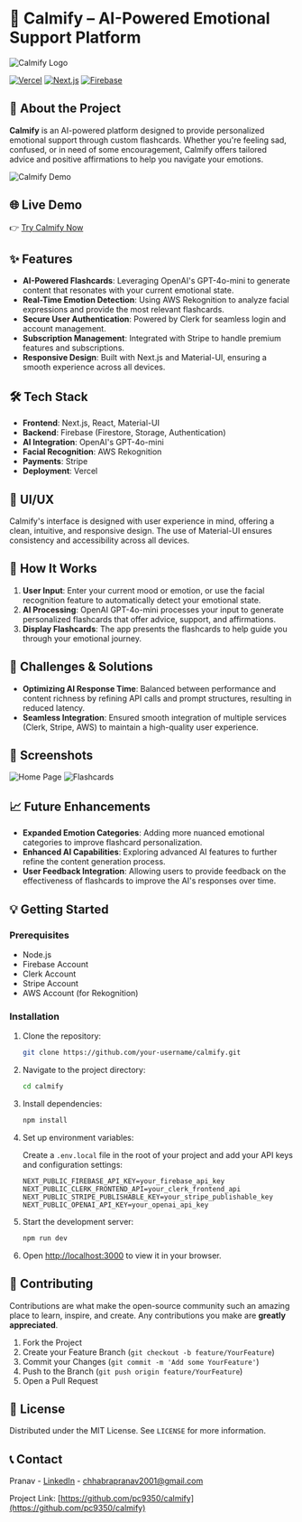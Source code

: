 # 🌟 Calmify – AI-Powered Emotional Support Platform

![Calmify Logo](./assets/calmify-logo.png)

[![Vercel](https://vercel.com/button)](https://calmify-ten.vercel.app/)
[![Next.js](https://img.shields.io/badge/Next.js-Framework-black)](https://nextjs.org/)
[![Firebase](https://img.shields.io/badge/Firebase-Backend-orange)](https://firebase.google.com/)

## 🚀 About the Project

**Calmify** is an AI-powered platform designed to provide personalized emotional support through custom flashcards. Whether you're feeling sad, confused, or in need of some encouragement, Calmify offers tailored advice and positive affirmations to help you navigate your emotions.

![Calmify Demo](./assets/calmify-demo.gif)

## 🌐 Live Demo

👉 [Try Calmify Now](https://calmify-ten.vercel.app/)

## ✨ Features

- **AI-Powered Flashcards**: Leveraging OpenAI's GPT-4o-mini to generate content that resonates with your current emotional state.
- **Real-Time Emotion Detection**: Using AWS Rekognition to analyze facial expressions and provide the most relevant flashcards.
- **Secure User Authentication**: Powered by Clerk for seamless login and account management.
- **Subscription Management**: Integrated with Stripe to handle premium features and subscriptions.
- **Responsive Design**: Built with Next.js and Material-UI, ensuring a smooth experience across all devices.

## 🛠️ Tech Stack

- **Frontend**: Next.js, React, Material-UI
- **Backend**: Firebase (Firestore, Storage, Authentication)
- **AI Integration**: OpenAI's GPT-4o-mini
- **Facial Recognition**: AWS Rekognition
- **Payments**: Stripe
- **Deployment**: Vercel

## 🎨 UI/UX

Calmify's interface is designed with user experience in mind, offering a clean, intuitive, and responsive design. The use of Material-UI ensures consistency and accessibility across all devices.

## 🧠 How It Works

1. **User Input**: Enter your current mood or emotion, or use the facial recognition feature to automatically detect your emotional state.
2. **AI Processing**: OpenAI GPT-4o-mini processes your input to generate personalized flashcards that offer advice, support, and affirmations.
3. **Display Flashcards**: The app presents the flashcards to help guide you through your emotional journey.

## 🚧 Challenges & Solutions

- **Optimizing AI Response Time**: Balanced between performance and content richness by refining API calls and prompt structures, resulting in reduced latency.
- **Seamless Integration**: Ensured smooth integration of multiple services (Clerk, Stripe, AWS) to maintain a high-quality user experience.

## 📸 Screenshots

![Home Page](./assets/screenshot1.png)
![Flashcards](./assets/screenshot2.png)

## 📈 Future Enhancements

- **Expanded Emotion Categories**: Adding more nuanced emotional categories to improve flashcard personalization.
- **Enhanced AI Capabilities**: Exploring advanced AI features to further refine the content generation process.
- **User Feedback Integration**: Allowing users to provide feedback on the effectiveness of flashcards to improve the AI's responses over time.

## 💡 Getting Started

### Prerequisites

- Node.js
- Firebase Account
- Clerk Account
- Stripe Account
- AWS Account (for Rekognition)

### Installation

1. Clone the repository:

   ```bash
   git clone https://github.com/your-username/calmify.git

2. Navigate to the project directory:

   ```bash
   cd calmify
   
3. Install dependencies:

   ```bash
   npm install
4. Set up environment variables:

   Create a `.env.local` file in the root of your project and add your API keys and configuration settings:

   ```env
   NEXT_PUBLIC_FIREBASE_API_KEY=your_firebase_api_key
   NEXT_PUBLIC_CLERK_FRONTEND_API=your_clerk_frontend_api
   NEXT_PUBLIC_STRIPE_PUBLISHABLE_KEY=your_stripe_publishable_key
   NEXT_PUBLIC_OPENAI_API_KEY=your_openai_api_key
   
5. Start the development server:

   ```bash
   npm run dev

6. Open [http://localhost:3000](http://localhost:3000) to view it in your browser.

## 🤝 Contributing

Contributions are what make the open-source community such an amazing place to learn, inspire, and create. Any contributions you make are **greatly appreciated**.

1. Fork the Project
2. Create your Feature Branch (`git checkout -b feature/YourFeature`)
3. Commit your Changes (`git commit -m 'Add some YourFeature'`)
4. Push to the Branch (`git push origin feature/YourFeature`)
5. Open a Pull Request

## 📝 License

Distributed under the MIT License. See `LICENSE` for more information.

## 📞 Contact

Pranav - [LinkedIn](https://www.linkedin.com/in/pranavchhabra/) - chhabrapranav2001@gmail.com

Project Link: [https://github.com/pc9350/calmify](https://github.com/pc9350/calmify)
